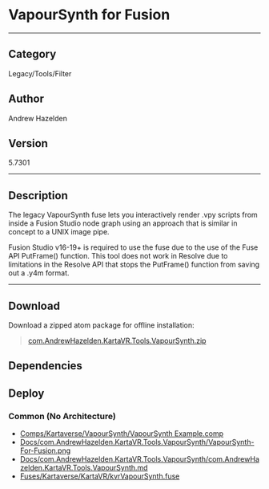 # VapourSynth for Fusion
___

## Category
Legacy/Tools/Filter

## Author
Andrew Hazelden

## Version
5.7301

___

## Description
<p>The legacy VapourSynth fuse lets you interactively render .vpy scripts from inside a Fusion Studio node graph using an approach that is similar in concept to a UNIX image pipe.</p>

<p>Fusion Studio v16-19+ is required to use the fuse due to the use of the Fuse API PutFrame() function. This tool does not work in Resolve due to limitations in the Resolve API that stops the PutFrame() function from saving out a .y4m format.</p>

___

## Download

Download a zipped atom package for offline installation:
> [com.AndrewHazelden.KartaVR.Tools.VapourSynth.zip](https://gitlab.com/WeSuckLess/Reactor/-/archive/master/Reactor-master.zip?path=Atoms/com.AndrewHazelden.KartaVR.Tools.VapourSynth)  

## Dependencies

## Deploy

### Common (No Architecture)

<ul>
<li><a href="https://gitlab.com/WeSuckLess/Reactor/-/blob/master/Atoms/com.AndrewHazelden.KartaVR.Tools.VapourSynth/Comps/Kartaverse/VapourSynth/VapourSynth Example.comp?ref_type=heads">Comps/Kartaverse/VapourSynth/VapourSynth Example.comp</a></li>
<li><a href="https://gitlab.com/WeSuckLess/Reactor/-/blob/master/Atoms/com.AndrewHazelden.KartaVR.Tools.VapourSynth/Docs/com.AndrewHazelden.KartaVR.Tools.VapourSynth/VapourSynth-For-Fusion.png?ref_type=heads">Docs/com.AndrewHazelden.KartaVR.Tools.VapourSynth/VapourSynth-For-Fusion.png</a></li>
<li><a href="https://gitlab.com/WeSuckLess/Reactor/-/blob/master/Atoms/com.AndrewHazelden.KartaVR.Tools.VapourSynth/Docs/com.AndrewHazelden.KartaVR.Tools.VapourSynth/com.AndrewHazelden.KartaVR.Tools.VapourSynth.md?ref_type=heads">Docs/com.AndrewHazelden.KartaVR.Tools.VapourSynth/com.AndrewHazelden.KartaVR.Tools.VapourSynth.md</a></li>
<li><a href="https://gitlab.com/WeSuckLess/Reactor/-/blob/master/Atoms/com.AndrewHazelden.KartaVR.Tools.VapourSynth/Fuses/Kartaverse/KartaVR/kvrVapourSynth.fuse?ref_type=heads">Fuses/Kartaverse/KartaVR/kvrVapourSynth.fuse</a></li>
</ul>
